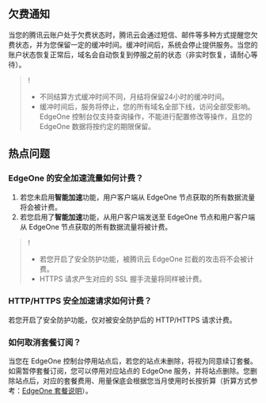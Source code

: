 ## 欠费通知
当您的腾讯云账户处于欠费状态时，腾讯云会通过短信、邮件等多种方式提醒您欠费状态，并为您保留一定的缓冲时间。缓冲时间后，系统会停止提供服务。当您的账户状态恢复正常后，域名会自动恢复到停服之前的状态（非实时恢复，请耐心等待）。
>!
>- 不同结算方式缓冲时间不同，月结将保留24小时的缓冲时间。
>- 缓冲时间后，服务将停止，您的所有域名全部下线，访问全部受影响。EdgeOne 控制台仅支持查询操作，不能进行配置修改等操作，且您的 EdgeOne 数据将按约定的期限保留。

## 热点问题

###  EdgeOne 的安全加速流量如何计费？
1. 若您未启用**智能加速**功能，用户客户端从 EdgeOne 节点获取的所有数据流量将会被计费。
2. 若您启用了**智能加速**功能，从用户客户端发送至 EdgeOne 节点和用户客户端从 EdgeOne 节点获取的所有数据流量将被计费。
>!
>- 若您开启了安全防护功能，被腾讯云 EdgeOne 拦截的攻击将不会被计费。
>- HTTPS 请求产生对应的 SSL 握手流量将同样被计费。

### HTTP/HTTPS 安全加速请求如何计费？
若您开启了安全防护功能，仅对被安全防护后的 HTTP/HTTPS 请求计费。

### 如何取消套餐订阅？
当您在 EdgeOne 控制台停用站点后，若您的站点未删除，将视为同意续订套餐。如需暂停套餐订阅，您可以停用对应站点的 EdgeOne 服务，并将站点删除。您删除站点后，对应的套餐费用、用量保底会根据您当月使用时长按折算（折算方式参考：[EdgeOne 套餐说明](https://cloud.tencent.com/document/product/1552/77380#edgeone-.E5.A5.97.E9.A4.90)）。
